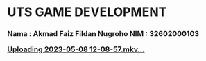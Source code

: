 <h1> UTS GAME DEVELOPMENT

<h3>
Nama    : Akmad Faiz Fildan Nugroho
NIM     : 32602000103


[Uploading 2023-05-08 12-08-57.mkv…]()
